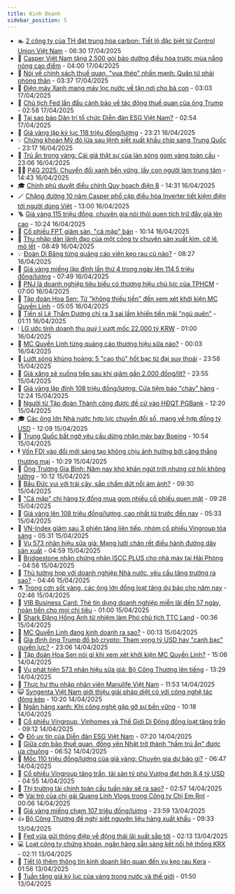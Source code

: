 ```yaml
---
title: Kinh Doanh
sidebar_position: 5
---
```


<!-- dantri-kinh-doanh:START -->
- 🏊 [2 công ty của TH đạt trung hòa carbon: Tiết lộ đặc biệt từ Control Union Việt Nam](https://dantri.com.vn/kinh-doanh/2-cong-ty-cua-th-dat-trung-hoa-carbon-tiet-lo-dac-biet-tu-control-union-viet-nam-20250417110817623.htm) - 06:30 17/04/2025
- 🦆 [Casper Việt Nam tặng 2.500 gói bảo dưỡng điều hòa trước mùa nắng nóng cao điểm](https://dantri.com.vn/kinh-doanh/casper-viet-nam-tang-2500-goi-bao-duong-dieu-hoa-truoc-mua-nang-nong-cao-diem-20250416163341116.htm) - 04:00 17/04/2025
- 🦄 [Nói về chính sách thuế quan, &quot;vua thép&quot; nhấn mạnh: Quân tử phải phòng thân](https://dantri.com.vn/kinh-doanh/noi-ve-chinh-sach-thue-quan-vua-thep-nhan-manh-quan-tu-phai-phong-than-20250417010256716.htm) - 03:37 17/04/2025
- 🌝 [Điện máy Xanh mang máy lọc nước về tận nơi cho bà con](https://dantri.com.vn/kinh-doanh/dien-may-xanh-mang-may-loc-nuoc-ve-tan-noi-cho-ba-con-20250417095828449.htm) - 03:03 17/04/2025
- 💃 [Chủ tịch Fed lần đầu cảnh báo về tác động thuế quan của ông Trump](https://dantri.com.vn/kinh-doanh/chu-tich-fed-lan-dau-canh-bao-ve-tac-dong-thue-quan-cua-ong-trump-20250417094506975.htm) - 02:58 17/04/2025
- 🦏 [Tại sao báo Dân trí tổ chức Diễn đàn ESG Việt Nam?](https://dantri.com.vn/kinh-doanh/tai-sao-bao-dan-tri-to-chuc-dien-dan-esg-viet-nam-20250411102816432.htm) - 02:54 17/04/2025
- 🦩 [Giá vàng lập kỷ lục 118 triệu đồng/lượng](https://dantri.com.vn/kinh-doanh/gia-vang-lap-ky-luc-118-trieu-dongluong-20250416234123107.htm) - 23:21 16/04/2025
- 💡 [Chứng khoán Mỹ đỏ lửa sau lệnh siết xuất khẩu chip sang Trung Quốc](https://dantri.com.vn/kinh-doanh/chung-khoan-my-do-lua-sau-lenh-siet-xuat-khau-chip-sang-trung-quoc-20250416234739560.htm) - 23:17 16/04/2025
- 🌊 [Trú ẩn trong vàng: Cái giá thật sự của làn sóng gom vàng toàn cầu](https://dantri.com.vn/kinh-doanh/tru-an-trong-vang-cai-gia-that-su-cua-lan-song-gom-vang-toan-cau-20250416102839502.htm) - 23:06 16/04/2025
- 🧑‍💻 [P4G 2025: Chuyển đổi xanh bền vững, lấy con người làm trung tâm](https://dantri.com.vn/kinh-doanh/p4g-2025-chuyen-doi-xanh-ben-vung-lay-con-nguoi-lam-trung-tam-20250416175053363.htm) - 14:43 16/04/2025
- 🎓 [Chính phủ duyệt điều chỉnh Quy hoạch điện 8](https://dantri.com.vn/kinh-doanh/chinh-phu-duyet-dieu-chinh-quy-hoach-dien-8-20250416210826134.htm) - 14:31 16/04/2025
- 🪄 [Chặng đường 10 năm Casper phổ cập điều hòa Inverter tiết kiệm điện tới người dùng Việt](https://dantri.com.vn/kinh-doanh/chang-duong-10-nam-casper-pho-cap-dieu-hoa-inverter-tiet-kiem-dien-toi-nguoi-dung-viet-20250416170033269.htm) - 13:00 16/04/2025
- 🪜 [Giá vàng 115 triệu đồng, chuyên gia nói thói quen tích trữ đẩy giá lên cao](https://dantri.com.vn/kinh-doanh/gia-vang-115-trieu-dong-chuyen-gia-noi-thoi-quen-tich-tru-day-gia-len-cao-20250416164650345.htm) - 10:24 16/04/2025
- 🦄 [Cổ phiếu FPT giảm sàn, &quot;cá mập&quot; bán](https://dantri.com.vn/kinh-doanh/co-phieu-fpt-giam-san-ca-map-ban-20250416154805771.htm) - 10:14 16/04/2025
- 💯 [Thu nhập dàn lãnh đạo của một công ty chuyên sản xuất kìm, cờ lê, mỏ lết](https://dantri.com.vn/kinh-doanh/thu-nhap-dan-lanh-dao-cua-mot-cong-ty-chuyen-san-xuat-kim-co-le-mo-let-20250416115325219.htm) - 08:49 16/04/2025
- 💡 [Đoàn Di Băng từng quảng cáo viên kẹo rau củ nào?](https://dantri.com.vn/kinh-doanh/doan-di-bang-tung-quang-cao-vien-keo-rau-cu-nao-20250416135332824.htm) - 08:27 16/04/2025
- 🧰 [Giá vàng miếng lập đỉnh lần thứ 4 trong ngày lên 114,5 triệu đồng/lượng](https://dantri.com.vn/kinh-doanh/gia-vang-mieng-lap-dinh-lan-thu-4-trong-ngay-len-1145-trieu-dongluong-20250416065956455.htm) - 07:49 16/04/2025
- 🎊 [PNJ là doanh nghiệp tiêu biểu có thương hiệu chủ lực của TPHCM](https://dantri.com.vn/kinh-doanh/pnj-la-doanh-nghiep-tieu-bieu-co-thuong-hieu-chu-luc-cua-tphcm-20250416120738409.htm) - 07:00 16/04/2025
- 🔭 [Tập đoàn Hoa Sen: Từ &quot;không thiếu tiền&quot; đến xem xét khởi kiện MC Quyền Linh](https://dantri.com.vn/kinh-doanh/tap-doan-hoa-sen-tu-khong-thieu-tien-den-xem-xet-khoi-kien-mc-quyen-linh-20250416093455083.htm) - 05:05 16/04/2025
- 💼 [Tiến sĩ Lê Thẩm Dương chỉ ra 3 sai lầm khiến tiền mãi &quot;ngủ quên&quot;](https://dantri.com.vn/kinh-doanh/tien-si-le-tham-duong-chi-ra-3-sai-lam-khien-tien-mai-ngu-quen-20250416080439524.htm) - 01:11 16/04/2025
- 🕯 [LG ước tính doanh thu quý I vượt mốc 22.000 tỷ KRW](https://dantri.com.vn/kinh-doanh/lg-uoc-tinh-doanh-thu-quy-i-vuot-moc-22000-ty-krw-20250415165022341.htm) - 01:00 16/04/2025
- 🫣 [MC Quyền Linh từng quảng cáo thương hiệu sữa nào?](https://dantri.com.vn/kinh-doanh/mc-quyen-linh-tung-quang-cao-thuong-hieu-sua-nao-20250416013455987.htm) - 00:03 16/04/2025
- 🤠 [Lướt sóng khủng hoảng: 5 &quot;cao thủ&quot; hốt bạc từ đại suy thoái](https://dantri.com.vn/kinh-doanh/luot-song-khung-hoang-5-cao-thu-hot-bac-tu-dai-suy-thoai-20250415082932044.htm) - 23:58 15/04/2025
- 🌈 [Giá xăng sẽ xuống tiếp sau khi giảm gần 2.000 đồng/lít?](https://dantri.com.vn/kinh-doanh/gia-xang-se-xuong-tiep-sau-khi-giam-gan-2000-donglit-20250415224656098.htm) - 23:55 15/04/2025
- 🦅 [Giá vàng lập đỉnh 108 triệu đồng/lượng: Cửa tiệm báo &quot;cháy&quot; hàng](https://dantri.com.vn/kinh-doanh/gia-vang-lap-dinh-108-trieu-dongluong-cua-tiem-bao-chay-hang-20250415172449637.htm) - 12:24 15/04/2025
- 🌁 [Người từ Tập đoàn Thành công được đề cử vào HĐQT PGBank](https://dantri.com.vn/kinh-doanh/nguoi-tu-tap-doan-thanh-cong-duoc-de-cu-vao-hdqt-pgbank-20250415175310506.htm) - 12:20 15/04/2025
- 🎓 [Các ông lớn Nhà nước hợp lực chuyển đổi số, mang về hợp đồng tỷ USD](https://dantri.com.vn/kinh-doanh/cac-ong-lon-nha-nuoc-hop-luc-chuyen-doi-so-mang-ve-hop-dong-ty-usd-20250415152721972.htm) - 12:09 15/04/2025
- 📝 [Trung Quốc bất ngờ yêu cầu dừng nhận máy bay Boeing](https://dantri.com.vn/kinh-doanh/trung-quoc-bat-ngo-yeu-cau-dung-nhan-may-bay-boeing-20250415172858598.htm) - 10:54 15/04/2025
- 🕴 [Vốn FDI vào đổi mới sáng tạo không chịu ảnh hưởng bởi căng thẳng thương mại](https://dantri.com.vn/kinh-doanh/von-fdi-vao-doi-moi-sang-tao-khong-chiu-anh-huong-boi-cang-thang-thuong-mai-20250415162700606.htm) - 10:29 15/04/2025
- 🧰 [Ông Trương Gia Bình: Năm nay khó khăn ngút trời nhưng cơ hội không tưởng](https://dantri.com.vn/kinh-doanh/ong-truong-gia-binh-nam-nay-kho-khan-ngut-troi-nhung-co-hoi-khong-tuong-20250415164706224.htm) - 10:12 15/04/2025
- 🤖 [Bầu Đức vui với trái cây, sắp chấm dứt nỗi ám ảnh?](https://dantri.com.vn/kinh-doanh/bau-duc-vui-voi-trai-cay-sap-cham-dut-noi-am-anh-20250415162648897.htm) - 09:30 15/04/2025
- 🤠 [&quot;Cá mập&quot; chi hàng tỷ đồng mua gom nhiều cổ phiếu quen mặt](https://dantri.com.vn/kinh-doanh/ca-map-chi-hang-ty-dong-mua-gom-nhieu-co-phieu-quen-mat-20250415153656135.htm) - 09:28 15/04/2025
- 🌮 [Giá vàng lên 108 triệu đồng/lượng, cao nhất từ trước đến nay](https://dantri.com.vn/kinh-doanh/gia-vang-len-108-trieu-dongluong-cao-nhat-tu-truoc-den-nay-20250415001053737.htm) - 05:33 15/04/2025
- 🦄 [VN-Index giảm sau 3 phiên tăng liên tiếp, nhóm cổ phiếu Vingroup tỏa sáng](https://dantri.com.vn/kinh-doanh/vn-index-giam-sau-3-phien-tang-lien-tiep-nhom-co-phieu-vingroup-toa-sang-20250415120318560.htm) - 05:31 15/04/2025
- 👺 [Vụ 573 nhãn hiệu sữa giả: Mạng lưới chân rết điều hành đường dây sản xuất](https://dantri.com.vn/kinh-doanh/vu-573-nhan-hieu-sua-gia-mang-luoi-chan-ret-dieu-hanh-duong-day-san-xuat-20250415112805213.htm) - 04:59 15/04/2025
- 🤗 [Bridgestone nhận chứng nhận ISCC PLUS cho nhà máy tại Hải Phòng](https://dantri.com.vn/kinh-doanh/bridgestone-nhan-chung-nhan-iscc-plus-cho-nha-may-tai-hai-phong-20250415114122558.htm) - 04:56 15/04/2025
- 💪 [Thủ tướng họp với doanh nghiệp Nhà nước, yêu cầu tăng trưởng ra sao?](https://dantri.com.vn/kinh-doanh/thu-tuong-hop-voi-doanh-nghiep-nha-nuoc-yeu-cau-tang-truong-ra-sao-20250415101642740.htm) - 04:46 15/04/2025
- ⚗️ [Trong cơn sốt vàng, các ông lớn đồng loạt tăng dự báo cho năm nay](https://dantri.com.vn/kinh-doanh/trong-con-sot-vang-cac-ong-lon-dong-loat-tang-du-bao-cho-nam-nay-20250415090232792.htm) - 02:46 15/04/2025
- 🧠 [VIB Business Card: Thẻ tín dụng doanh nghiệp miễn lãi đến 57 ngày, hoàn tiền cho mọi chi tiêu](https://dantri.com.vn/kinh-doanh/vib-business-card-the-tin-dung-doanh-nghiep-mien-lai-den-57-ngay-hoan-tien-cho-moi-chi-tieu-20250414160618982.htm) - 01:00 15/04/2025
- 🗽 [Shark Đặng Hồng Anh từ nhiệm làm Phó chủ tịch TTC Land](https://dantri.com.vn/kinh-doanh/shark-dang-hong-anh-tu-nhiem-lam-pho-chu-tich-ttc-land-20250415065121941.htm) - 00:36 15/04/2025
- 🫣 [MC Quyền Linh đang kinh doanh ra sao?](https://dantri.com.vn/kinh-doanh/mc-quyen-linh-dang-kinh-doanh-ra-sao-20250415070051113.htm) - 00:13 15/04/2025
- 🫣 [Gia đình ông Trump đổ bộ crypto: Tham vọng tỷ USD hay &quot;canh bạc&quot; quyền lực?](https://dantri.com.vn/kinh-doanh/gia-dinh-ong-trump-do-bo-crypto-tham-vong-ty-usd-hay-canh-bac-quyen-luc-20250414113258407.htm) - 23:06 14/04/2025
- 🫣 [Tập đoàn Hoa Sen nói gì khi xem xét khởi kiện MC Quyền Linh?](https://dantri.com.vn/kinh-doanh/tap-doan-hoa-sen-noi-gi-khi-xem-xet-khoi-kien-mc-quyen-linh-20250414213513719.htm) - 15:06 14/04/2025
- 💂 [Vụ phát hiện 573 nhãn hiệu sữa giả: Bộ Công Thương lên tiếng](https://dantri.com.vn/kinh-doanh/vu-phat-hien-573-nhan-hieu-sua-gia-bo-cong-thuong-len-tieng-20250414201543007.htm) - 13:29 14/04/2025
- 💫 [Thực hư thu nhập nhân viên Manulife Việt Nam](https://dantri.com.vn/kinh-doanh/thuc-hu-thu-nhap-nhan-vien-manulife-viet-nam-20250414011153398.htm) - 11:53 14/04/2025
- 😺 [Syngenta Việt Nam giới thiệu giải pháp diệt cỏ với công nghệ tác động kép](https://dantri.com.vn/kinh-doanh/syngenta-viet-nam-gioi-thieu-giai-phap-diet-co-voi-cong-nghe-tac-dong-kep-20250414162949528.htm) - 10:20 14/04/2025
- 🦆 [Ngân hàng xanh: Khi công nghệ gặp gỡ sự bền vững](https://dantri.com.vn/kinh-doanh/ngan-hang-xanh-khi-cong-nghe-gap-go-su-ben-vung-20250414165901234.htm) - 10:18 14/04/2025
- 👀 [Cổ phiếu Vingroup, Vinhomes và Thế Giới Di Động đồng loạt tăng trần](https://dantri.com.vn/kinh-doanh/co-phieu-vingroup-vinhomes-va-the-gioi-di-dong-dong-loat-tang-tran-20250414152728824.htm) - 09:12 14/04/2025
- 🐵 [Độ uy tín của Diễn đàn ESG Việt Nam](https://dantri.com.vn/kinh-doanh/do-uy-tin-cua-dien-dan-esg-viet-nam-20241123153800554.htm) - 07:20 14/04/2025
- 🤖 [Giữa cơn bão thuế quan, đồng yên Nhật trở thành &quot;hầm trú ẩn&quot; được ưa chuộng](https://dantri.com.vn/kinh-doanh/giua-con-bao-thue-quan-dong-yen-nhat-tro-thanh-ham-tru-an-duoc-ua-chuong-20250413231521851.htm) - 06:52 14/04/2025
- 💂 [Mốc 110 triệu đồng/lượng của giá vàng: Chuyên gia dự báo gì?](https://dantri.com.vn/kinh-doanh/moc-110-trieu-dongluong-cua-gia-vang-chuyen-gia-du-bao-gi-20250414113916097.htm) - 06:47 14/04/2025
- 🦆 [Cổ phiếu Vingroup tăng trần, tài sản tỷ phú Vượng đạt hơn 8,4 tỷ USD](https://dantri.com.vn/kinh-doanh/co-phieu-vingroup-tang-tran-tai-san-ty-phu-vuong-dat-hon-84-ty-usd-20250414114106791.htm) - 04:55 14/04/2025
- 🦅 [Thị trường tài chính toàn cầu tuần này sẽ ra sao?](https://dantri.com.vn/kinh-doanh/thi-truong-tai-chinh-toan-cau-tuan-nay-se-ra-sao-20250414093954040.htm) - 02:57 14/04/2025
- 😎 [Vai trò của chị gái Quang Linh Vlogs trong Công ty Chị Em Rọt](https://dantri.com.vn/kinh-doanh/vai-tro-cua-chi-gai-quang-linh-vlogs-trong-cong-ty-chi-em-rot-20250413170953706.htm) - 00:06 14/04/2025
- 🐎 [Giá vàng miếng chạm 107 triệu đồng/lượng](https://dantri.com.vn/kinh-doanh/gia-vang-mieng-cham-107-trieu-dongluong-20250414025611490.htm) - 23:59 13/04/2025
- 👍 [Bộ Công Thương đề nghị siết nguyên liệu hàng xuất khẩu](https://dantri.com.vn/kinh-doanh/bo-cong-thuong-de-nghi-siet-nguyen-lieu-hang-xuat-khau-20250413153422797.htm) - 09:33 13/04/2025
- 🦒 [Fed vừa gửi thông điệp về động thái lãi suất sắp tới](https://dantri.com.vn/kinh-doanh/fed-vua-gui-thong-diep-ve-dong-thai-lai-suat-sap-toi-20250413012141040.htm) - 02:13 13/04/2025
- 💻 [Loạt công ty chứng khoán, ngân hàng sẵn sàng kết nối hệ thống KRX](https://dantri.com.vn/kinh-doanh/loat-cong-ty-chung-khoan-ngan-hang-san-sang-ket-noi-he-thong-krx-20250412235322105.htm) - 02:11 13/04/2025
- 👺 [Tiết lộ thêm thông tin kinh doanh liên quan đến vụ kẹo rau Kera](https://dantri.com.vn/kinh-doanh/tiet-lo-them-thong-tin-kinh-doanh-lien-quan-den-vu-keo-rau-kera-20250412220937978.htm) - 01:56 13/04/2025
- 🧐 [Tuần tăng giá kỷ lục của vàng trong nước và thế giới](https://dantri.com.vn/kinh-doanh/tuan-tang-gia-ky-luc-cua-vang-trong-nuoc-va-the-gioi-20250413004547455.htm) - 01:50 13/04/2025<!-- dantri-kinh-doanh:END -->
